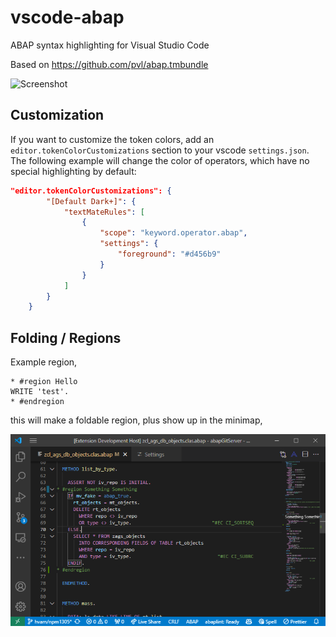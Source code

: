 # vscode-abap
ABAP syntax highlighting for Visual Studio Code

Based on https://github.com/pvl/abap.tmbundle

![Screenshot](https://raw.githubusercontent.com/larshp/vscode-abap/master/img/screenshot_20191124.png)

## Customization
If you want to customize the token colors, add an `editor.tokenColorCustomizations` section to your vscode `settings.json`. The following example will change the color of operators, which have no special highlighting by default:

```json
"editor.tokenColorCustomizations": {
        "[Default Dark+]": {
            "textMateRules": [
                {
                    "scope": "keyword.operator.abap",
                    "settings": {
                        "foreground": "#d456b9"
                    }
                }
            ]
        }
    }
```

## Folding / Regions

Example region,

```abap
* #region Hello
WRITE 'test'.
* #endregion
```

this will make a foldable region, plus show up in the minimap,

![Screenshot](https://raw.githubusercontent.com/larshp/vscode-abap/master/img/region.png)